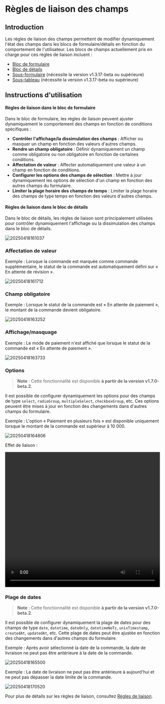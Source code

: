 # Règles de liaison des champs

## Introduction

Les règles de liaison des champs permettent de modifier dynamiquement l'état des champs dans les blocs de formulaire/détails en fonction du comportement de l'utilisateur. Les blocs de champs actuellement pris en charge pour ces règles de liaison incluent :

- [Bloc de formulaire](/handbook/ui/blocks/data-blocks/form#%E8%81%94%E5%8A%A8%E8%A7%84%E5%88%99)
- [Bloc de détails](/handbook/ui/blocks/data-blocks/details#%E8%81%94%E5%8A%A8%E8%A7%84%E5%88%99)
- [Sous-formulaire](/handbook/ui/fields/specific/nester) (nécessite la version v1.3.17-beta ou supérieure)
- [Sous-tableau](/handbook/ui/fields/specific/sub-table) (nécessite la version v1.3.17-beta ou supérieure)

## Instructions d'utilisation

#### **Règles de liaison dans le bloc de formulaire**

Dans le bloc de formulaire, les règles de liaison peuvent ajuster dynamiquement le comportement des champs en fonction de conditions spécifiques :

- **Contrôler l'affichage/la dissimulation des champs** : Afficher ou masquer un champ en fonction des valeurs d'autres champs.
- **Rendre un champ obligatoire** : Définir dynamiquement un champ comme obligatoire ou non obligatoire en fonction de certaines conditions.
- **Affectation de valeur** : Affecter automatiquement une valeur à un champ en fonction de conditions.
- **Configurer les options des champs de sélection** : Mettre à jour dynamiquement les options de sélection d'un champ en fonction des autres champs du formulaire.
- **Limiter la plage horaire des champs de temps** : Limiter la plage horaire des champs de type temps en fonction des valeurs d'autres champs.

#### **Règles de liaison dans le bloc de détails**

Dans le bloc de détails, les règles de liaison sont principalement utilisées pour contrôler dynamiquement l'affichage ou la dissimulation des champs dans le bloc de détails.

![20250418161037](https://static-docs.nocobase.com/20250418161037.png)

### Affectation de valeur

Exemple : Lorsque la commande est marquée comme commande supplémentaire, le statut de la commande est automatiquement défini sur « En attente de révision ».

![20250418161712](https://static-docs.nocobase.com/20250418161712.png)

### Champ obligatoire

Exemple : Lorsque le statut de la commande est « En attente de paiement », le montant de la commande devient obligatoire.

![20250418163252](https://static-docs.nocobase.com/20250418163252.png)

### Affichage/masquage

Exemple : Le mode de paiement n'est affiché que lorsque le statut de la commande est « En attente de paiement ».

![20250418163733](https://static-docs.nocobase.com/20250418163733.png)

### Options

> **Note** : Cette fonctionnalité est disponible **à partir de la version v1.7.0-beta.2**.

Il est possible de configurer dynamiquement les options pour des champs de type `select`, `radioGroup`, `multipleSelect`, `checkboxGroup`, etc. Ces options peuvent être mises à jour en fonction des changements dans d'autres champs du formulaire.

Exemple : L'option « Paiement en plusieurs fois » est disponible uniquement lorsque le montant de la commande est supérieur à 10 000.

![20250418164806](https://static-docs.nocobase.com/20250418164806.png)

Effet de liaison :

<video width="100%" height="440" controls>
      <source src="https://static-docs.nocobase.com/20250418164831.mp4" type="video/mp4">
</video>

### Plage de dates

> **Note** : Cette fonctionnalité est disponible **à partir de la version v1.7.0-beta.2**.

Il est possible de configurer dynamiquement la plage de dates pour des champs de type `date`, `datetime`, `dateOnly`, `datetimeNoTz`, `unixTimestamp`, `createdAt`, `updatedAt`, etc. Cette plage de dates peut être ajustée en fonction des changements dans d'autres champs du formulaire.

Exemple : Après avoir sélectionné la date de la commande, la date de livraison ne peut pas être antérieure à la date de la commande.

![20250418165500](https://static-docs.nocobase.com/20250418165500.png)

Exemple : La date de livraison ne peut pas être antérieure à aujourd'hui et ne peut pas dépasser la date limite de la commande.

![20250418170520](https://static-docs.nocobase.com/20250418170520.png)

Pour plus de détails sur les règles de liaison, consultez [Règles de liaison](/handbook/ui/linkage-rule).
